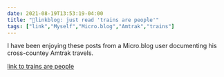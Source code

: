 ```yaml
---
date: 2021-08-19T13:53:19-04:00
title: "🔗linkblog: just read 'trains are people'"
tags: ["link","Myself","Micro.blog","Amtrak","trains"]
---
```

I have been enjoying these posts from a Micro.blog user documenting his cross-countey Amtrak travels.
 
[link to trains are people](https://mpmilestogo.micro.blog/2021/08/19/trains-are-people.html)
